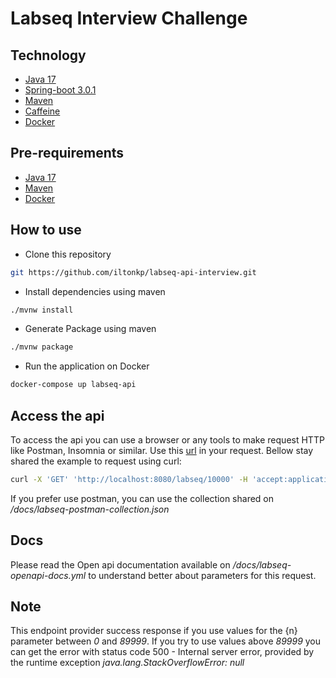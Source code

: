 # Labseq Interview Challenge

## Technology

- [Java 17](https://www.java.com/en/download/help/whatis_java.html)
- [Spring-boot 3.0.1](https://spring.io/projects/spring-boot)
- [Maven](https://maven.apache.org/)
- [Caffeine](https://www.baeldung.com/java-caching-caffeine)
- [Docker](https://docs.docker.com/get-started/overview/)

## Pre-requirements

- [Java 17](https://www.java.com/en/download/help/whatis_java.html)
- [Maven](https://maven.apache.org/)
- [Docker](https://docs.docker.com/get-started/overview/)

## How to use

- Clone this repository
```sh
git https://github.com/iltonkp/labseq-api-interview.git
```

- Install dependencies using maven 
```sh
./mvnw install
```

- Generate Package using maven
```sh
./mvnw package
```

- Run the application on Docker
```sh
docker-compose up labseq-api
```

## Access the api

To access the api you can use a browser or any tools to make request HTTP like Postman, Insomnia or similar. Use this
[url](http://localhost:8080/labseq/{n}) in your request. Bellow stay shared the example to request using curl:

```sh
curl -X 'GET' 'http://localhost:8080/labseq/10000' -H 'accept:application/json'
```

If you prefer use postman, you can use the collection shared on */docs/labseq-postman-collection.json*

## Docs

Please read the Open api documentation available on */docs/labseq-openapi-docs.yml* to understand better about 
parameters for this request. 

## Note 

This endpoint provider success response if you use values for the {n} parameter between *0* and *89999*. If you try to use 
values above *89999* you can get the error with status code 500 - Internal server error, provided by the runtime exception
*java.lang.StackOverflowError: null*
